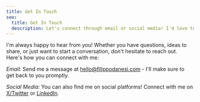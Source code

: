 ```yaml
---
title: Get In Touch
seo:
  title: Get In Touch
  description: Let's connect through email or social media! I'd love to hear from you.
---
```


I'm always happy to hear from you! Whether you have questions, ideas to share, or just want to start a conversation, don't hesitate to reach out. Here's how you can connect with me:

_Email:_
Send me a message at [hello@filippodanesi.com](mailto:hello@filippodanesi.com) - I'll make sure to get back to you promptly.

_Social Media:_
You can also find me on social platforms! Connect with me on [X/Twitter](https://x.com/filippodanesi) or [LinkedIn](https://www.linkedin.com/in/filippodanesi/).
